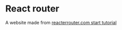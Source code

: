 # React router

A website made from [reacterrouter.com start tutorial](https://reactrouter.com/en/main/start/tutorial)
